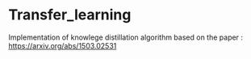 # Transfer_learning

Implementation of knowlege distillation algorithm based on the paper : https://arxiv.org/abs/1503.02531
